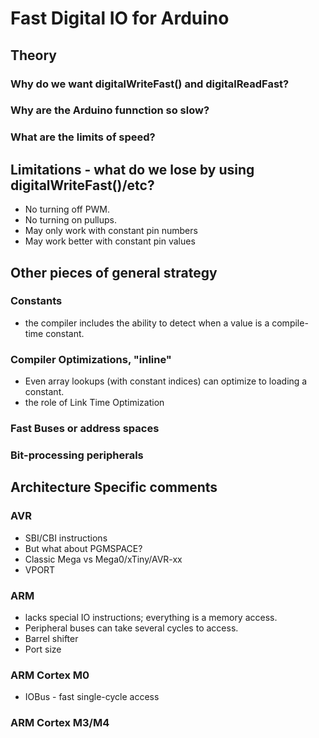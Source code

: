 # Fast Digital IO for Arduino

## Theory
### Why do we want digitalWriteFast() and digitalReadFast?
### Why are the Arduino funnction so slow?
### What are the limits of speed?

## Limitations - what do we lose by using digitalWriteFast()/etc?
- No turning off PWM.
- No turning on pullups.
- May only work with constant pin numbers
- May work better with constant pin values

## Other pieces of general strategy
### Constants
- the compiler includes the ability to detect when a value is a compile-time constant.
### Compiler Optimizations, "inline"
- Even array lookups (with  constant indices) can optimize to loading a constant.
- the role of Link Time Optimization

### Fast Buses or address spaces
### Bit-processing peripherals

## Architecture Specific comments
### AVR
- SBI/CBI instructions
- But what about PGMSPACE?
- Classic Mega vs Mega0/xTiny/AVR-xx
- VPORT
### ARM
- lacks special IO instructions; everything is a memory access.
- Peripheral buses can take several cycles to access.
- Barrel shifter
- Port size
### ARM Cortex M0
- IOBus - fast single-cycle access
### ARM Cortex M3/M4
